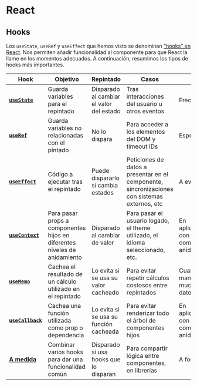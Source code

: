 # React
## Hooks

Los `useState`, `useRef` y `useEffect` que hemos visto se denominan ["hooks" en React](https://react.dev/reference/react/hooks). Nos permiten añadir funcionalidad al componente para que React la llame en los momentos adecuados. A continuación, resumimos los tipos de hooks más importantes.

| Hook | Objetivo | Repintado | Casos | Uso |
|------|----------|-----------|-------|------------|
| [**`useState`**](https://react.dev/reference/react/useState) | Guarda variables para el repintado | Disparado al cambiar el valor del estado | Tras interacciones del usuario u otros eventos | Frecuente |
| [**`useRef`**](https://react.dev/reference/react/useRef) | Guarda variables no relacionadas con el pintado | No lo dispara | Para acceder a los elementos del DOM y timeout IDs | Esporádico |
| [**`useEffect`**](https://react.dev/reference/react/useEffect) | Código a ejecutar tras el repintado | Puede dispararlo si cambia estados | Peticiones de datos a presentar en el componente, sincronizaciones con sistemas externos, etc | A evitar |
| [**`useContext`**](https://react.dev/reference/react/useContext) | Para pasar props a componentes hijos en diferentes niveles de anidamiento | Disparado al cambiar de valor | Para pasar el usuario logado, el theme utilizado, el idioma seleccionado, etc. | En aplicaciones con muchos componentes anidados |
| [**`useMemo`**](https://react.dev/reference/react/useMemo) | Cachea el resultado de un cálculo utilizado en el repintado | Lo evita si se usa su valor cacheado | Para evitar repetir cálculos costosos entre repintados | Cuando se manejan muchos datos |
| [**`useCallback`**](https://react.dev/reference/react/useCallback) | Cachea una función utilizada como prop o dependencia | Lo evita si se usa su función cacheada | Para evitar renderizar todo el árbol de componentes hijos | En aplicaciones con muchos componentes anidados |
| [**A medida**](https://react.dev/learn/reusing-logic-with-custom-hooks#extracting-your-own-custom-hook-from-a-component) | Combinar varios hooks para dar una funcionalidad común | Disparado si usa hooks que lo disparan | Para compartir lógica entre componentes, en librerías | A fomentar |



